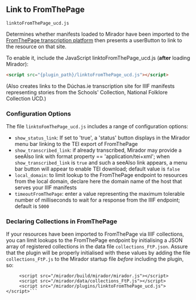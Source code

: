 ## Link to FromThePage 

```linktoFromThePage_ucd.js```

Determines whether manifests loaded to Mirador have been imported to the [FromThePage transcription platform](http://fromthepage.com/) then presents a userButton to link to the resource on that site.

To enable it, include the JavaScript linktoFromThePage_ucd.js (**after** loading Mirador):

```html
<script src="{plugin_path}/linktoFromThePage_ucd.js"></script>
```
(Also creates links to the Dúchas.ie transcription site for IIIF manifests representing stories from the Schools' Collection, National Folklore Collection UCD.)

### Configuration Options

The file ```linktoFomThePage_ucd.js```  includes a range of configuration options:

* ```show_status_link```: If set to 'true', a 'status' button displays in the Mirador menu bar linking to the TEI export of FromThePage
* ```show_transcribed_link```: if already transcribed, Mirador may provide a seeAlso link with format property == 'application/tei+xml'; when ```show_transcribed_link``` is ```true``` and such a seeAlso link appears, a menu bar button will appear to enable TEI download; default value is ```false```
* ```local_domain```: to limit lookup to the FromThePage endpoint to resources from the local domain, declare here the domain name of the host that serves your IIIF manifests
* ```timeoutFromThePage```: enter a value representing the maximum tolerable number of milliseconds to wait for a response from the IIIF endpoint; default is ```5000```

### Declaring Collections in FromThePage

If your resources have been imported to FromThePage via IIIF collections, you can limit lookups to the FromThePage endpoint by initialising a JSON array of registered collections in the data file ```collections_FtP.json```. Assure that the plugin will be properly initialised with these values by adding the file ```collections_FtP.js``` to the Mirador startup file *before* including the plugin, so:

```     
     <script src="/mirador/build/mirador/mirador.js"></script>
     <script src="/mirador/data/collections_FtP.js"></script>
     <script src="/mirador/plugins/linktoFromThePage_ucd.js"></script>```
     
